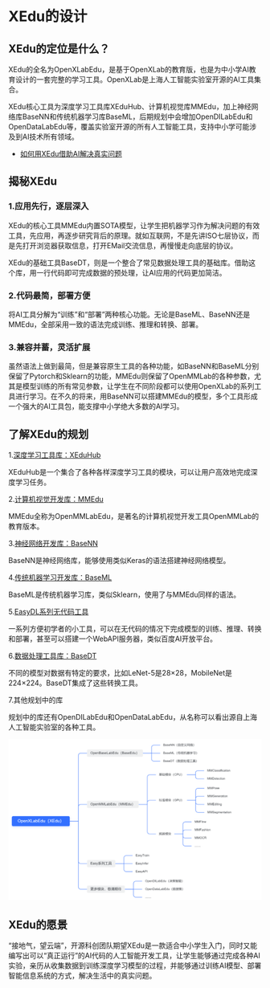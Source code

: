 # XEdu的设计

## XEdu的定位是什么？

XEdu的全名为OpenXLabEdu，是基于OpenXLab的教育版，也是为中小学AI教育设计的一套完整的学习工具。OpenXLab是上海人工智能实验室开源的AI工具集合。

XEdu核心工具为深度学习工具库XEduHub、计算机视觉库MMEdu，加上神经网络库BaseNN和传统机器学习库BaseML，后期规划中会增加OpenDILabEdu和OpenDataLabEdu等，覆盖实验室开源的所有人工智能工具，支持中小学可能涉及到AI技术所有领域。

- [如何用XEdu借助AI解决真实问题](../how_to_use/introduction.html)

## 揭秘XEdu

### 1.应用先行，逐层深入

XEdu的核心工具MMEdu内置SOTA模型，让学生把机器学习作为解决问题的有效工具，先应用，再逐步研究背后的原理。就如互联网，不是先讲ISO七层协议，而是先打开浏览器获取信息，打开EMail交流信息，再慢慢走向底层的协议。

XEdu的基础工具BaseDT，则是一个整合了常见数据处理工具的基础库。借助这个库，用一行代码即可完成数据的预处理，让AI应用的代码更加简洁。

### 2.代码最简，部署方便

将AI工具分解为“训练”和“部署”两种核心功能。无论是BaseML、BaseNN还是MMEdu，全部采用一致的语法完成训练、推理和转换、部署。

### 3.兼容并蓄，灵活扩展

虽然语法上做到最简，但是兼容原生工具的各种功能，如BaseNN和BaseML分别保留了Pytorch和Sklearn的功能，MMEdu则保留了OpenMMLab的各种参数，尤其是模型训练的所有常见参数，让学生在不同阶段都可以使用OpenXLab的系列工具进行学习。在不久的将来，用BaseNN可以搭建MMEdu的模型，多个工具形成一个强大的AI工具包，能支撑中小学绝大多数的AI学习。

## 了解XEdu的规划

1.[深度学习工具库：XEduHub](https://xedu.readthedocs.io/zh/master/xedu_hub.html)

XEduHub是一个集合了各种各样深度学习工具的模块，可以让用户高效地完成深度学习任务。

2.[计算机视觉开发库：MMEdu](https://xedu.readthedocs.io/zh/master/mmedu.html)

MMEdu全称为OpenMMLabEdu，是著名的计算机视觉开发工具OpenMMLab的教育版本。 

3.[神经网络开发库：BaseNN](https://xedu.readthedocs.io/zh/master/basenn.html)

BaseNN是神经网络库，能够使用类似Keras的语法搭建神经网络模型。

4.[传统机器学习开发库：BaseML](https://xedu.readthedocs.io/zh/master/baseml.html)

BaseML是传统机器学习库，类似Sklearn，使用了与MMEdu同样的语法。 

5.[EasyDL系列无代码工具](https://xedu.readthedocs.io/zh/master/easydl.html)

一系列方便初学者的小工具，可以在无代码的情况下完成模型的训练、推理、转换和部署，甚至可以搭建一个WebAPI服务器，类似百度AI开放平台。

6.[数据处理工具库：BaseDT](https://xedu.readthedocs.io/zh/master/basedt.html)

不同的模型对数据有特定的要求，比如LeNet-5是28×28，MobileNet是224×224。BaseDT集成了这些转换工具。

7.其他规划中的库

规划中的库还有OpenDILabEdu和OpenDataLabEdu，从名称可以看出源自上海人工智能实验室的各种工具。

![](../images/about/xedu_plan.png)

## XEdu的愿景

“接地气，望云端”，开源科创团队期望XEdu是一款适合中小学生入门，同时又能编写出可以“真正运行”的AI代码的人工智能开发工具，让学生能够通过完成各种AI实验，亲历从收集数据到训练深度学习模型的过程，并能够通过训练AI模型、部署智能信息系统的方式，解决生活中的真实问题。
